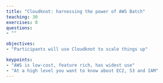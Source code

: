 ```yaml
---
title: "Cloudknot: harnessing the power of AWS Batch"
teaching: 30
exercises: 0
questions:
- ""

objectives:
- "Participants will use Cloudknot to scale things up"

keypoints:
- "AWS is low-cost, feature rich, has widest use"
- "At a high level you want to know about EC2, S3 and IAM"
---
```

